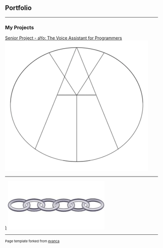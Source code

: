 ## Portfolio

---

### My Projects

[Senior Project - aYo: The Voice Assistant for Programmers](/https://github.com/csc2330-fall2019/counting-chars-TimDrews1)
<img src="images/aYo_small.png?raw=true"/>

---
[)](/pdf/sample_presentation.pdf)
<img src="images/Linked List.jpg?raw=true"/>

---
<p style="font-size:11px">Page template forked from <a href="https://github.com/evanca/quick-portfolio">evanca</a></p>
<!-- Remove above link if you don't want to attibute -->
